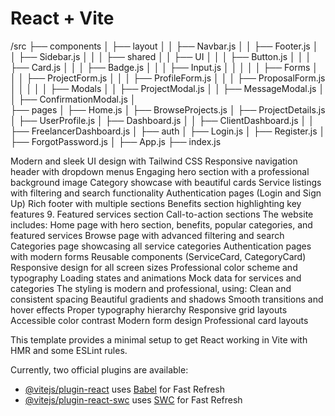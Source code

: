 # React + Vite

/src
  ├── components
  │   ├── layout
  │   │   ├── Navbar.js
  │   │   ├── Footer.js
  │   │   ├── Sidebar.js
  │   │
  │   ├── shared
  │   │   ├── UI
  │   │   │   ├── Button.js
  │   │   │   ├── Card.js
  │   │   │   ├── Badge.js
  │   │   │   ├── Input.js
  │   │   │
  │   │   ├── Forms
  │   │   │   ├── ProjectForm.js
  │   │   │   ├── ProfileForm.js
  │   │   │   ├── ProposalForm.js
  │   │   │
  │   │   ├── Modals
  │   │       ├── ProjectModal.js
  │   │       ├── MessageModal.js
  │   │       ├── ConfirmationModal.js
  │  
  ├── pages
  │   ├── Home.js
  │   ├── BrowseProjects.js
  │   ├── ProjectDetails.js
  │   ├── UserProfile.js
  │   ├── Dashboard.js
  │   │   ├── ClientDashboard.js
  │   │   ├── FreelancerDashboard.js
  │
  ├── auth
  │   ├── Login.js
  │   ├── Register.js
  │   ├── ForgotPassword.js
  │
  ├── App.js
  ├── index.js



Modern and sleek UI design with Tailwind CSS
Responsive navigation header with dropdown menus
Engaging hero section with a professional background image
Category showcase with beautiful cards
Service listings with filtering and search functionality
Authentication pages (Login and Sign Up)
Rich footer with multiple sections
Benefits section highlighting key features
9. Featured services section
Call-to-action sections
The website includes:
Home page with hero section, benefits, popular categories, and featured services
Browse page with advanced filtering and search
Categories page showcasing all service categories
Authentication pages with modern forms
Reusable components (ServiceCard, CategoryCard)
Responsive design for all screen sizes
Professional color scheme and typography
Loading states and animations
Mock data for services and categories
The styling is modern and professional, using:
Clean and consistent spacing
Beautiful gradients and shadows
Smooth transitions and hover effects
Proper typography hierarchy
Responsive grid layouts
Accessible color contrast
Modern form design
Professional card layouts















This template provides a minimal setup to get React working in Vite with HMR and some ESLint rules.

Currently, two official plugins are available:

- [@vitejs/plugin-react](https://github.com/vitejs/vite-plugin-react/blob/main/packages/plugin-react/README.md) uses [Babel](https://babeljs.io/) for Fast Refresh
- [@vitejs/plugin-react-swc](https://github.com/vitejs/vite-plugin-react-swc) uses [SWC](https://swc.rs/) for Fast Refresh

